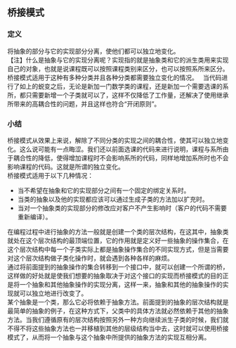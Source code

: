 ## 桥接模式  

### 定义  
将抽象的部分与它的实现部分分离，使他们都可以独立地变化。  
【注】什么是抽象与它的实现分离呢？实现指的就是抽象类和它的派生类用来实现自己的对象，也就是说课程既可以按照课程类别来区分，也可以按照系所来区分。桥接模式适用于这种有多种分类并且各种分类都需要独立变化的情况。  
当代码进行了如上的蜕变之后，无论是新加一门数学类的课程，还是新加一个需要选课的系所，都只需要新增一个子类就可以了，这样不仅降低了工作量，还解决了使用继承所带来的高耦合性的问题，并且这样也符合“开闭原则”。  

### 小结  
桥接模式从效果上来说，解除了不同分类的实现之间的耦合性，使其可以独立地变化。这么说可能有一点晦涩。我们还以前面选课的代码来进行说明，课程与系所由于耦合性的降低，使得增加课程时不会影响系所的代码，同样地增加系所时也不会影响课程的代码。这就是所谓的独立变化。  
桥接模式适用于以下几种情况：  
* 当不希望在抽象和它的实现部分之间有一个固定的绑定关系时。  
* 当类的抽象以及他的实现都应该可以通过生成子类的方法加以扩充时。  
* 当对一个抽象类的实现部分的修改应对客户不产生影响时（客户的代码不需要重新编译）。  

在编程过程中进行抽象的方法一般就是创建一个类的层次结构，在这其中，抽象类就处在这个层次结构的最顶端位置，它的作用就是定义好一些抽象的操作集合，在这个层次结构中每一个子类实际上都是抽象操作集合的不同实现方式，但是当需要对这个层次结构做子类化操作时，就会遇到各种各样的麻烦。  
通过将前面提到的抽象操作的集合转移到一个接口中，就可以创建一个所谓的桥，这样做的好处就是使我们想要的抽象取决于对这个接口的实现而桥接模式的目的正是将一个抽象和其他抽象操作的实现分离，这样一来，抽象和其他的抽象操作的实现就可以独立地进行改变了。  
某个抽象是一个类，那么它必将依赖于抽象方法。前面提到的抽象的层次结构就是最简单的抽象的例子，在这种方式下，父类中的具体方法就必然依赖于其他的抽象方法。当我们遵循原有的层次结构按照另外一种方向继续派生子类的时候，我们就不得不将这些抽象方法也一并移植到其他的层级结构当中去，这时就可以使用桥接模式了，从而将一个抽象与这个抽象中所提供的抽象方法的实现互相分离。

